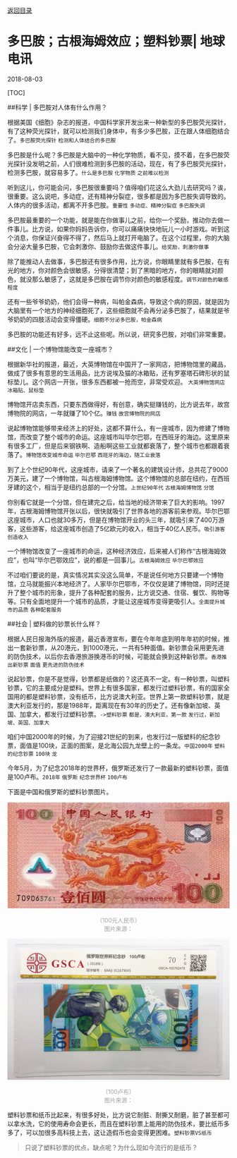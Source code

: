 [返回目录](../index.html)

# 多巴胺；古根海姆效应；塑料钞票| 地球电讯

2018-08-03

[TOC]

##科学 | 多巴胺对人体有什么作用？

根据美国《细胞》杂志的报道，中国科学家开发出来一种新型的多巴胺荧光探针，有了这种荧光探针，就可以检测我们身体中，有多少多巴胺，正在跟人体细胞结合了。`多巴胺荧光探针` `检测和人体结合的多巴胺`

多巴胺是什么呢？多巴胺是大脑中的一种化学物质，看不见，摸不着，在多巴胺荧光探针没发明之前，人们很难检测到多巴胺的活动，现在，有了多巴胺荧光探针，检测多巴胺，就容易多了。`什么是多巴胺` `化学物质` `之前难以检测`

听到这儿，你可能会问，多巴胺很重要吗？值得咱们花这么大劲儿去研究吗？诶，很重要。这么说吧，多动症，还有精神分裂症，很多都是因为多巴胺失调导致的。人体内的很多活动，都离不开多巴胺。`重要性` `多动症、精神分裂症` `多巴胺失调`

多巴胺最重要的一个功能，就是能在你做事儿之前，给你一个奖励，推动你去做一件事儿。比方说，如果你妈妈告诉你，你可以痛痛快快地玩儿一小时游戏。听到这个消息，你保证兴奋得不得了，然后马上就打开电脑了。在这个过程里，你的大脑会分泌大量多巴胺，它会刺激你、鼓励你去做这件事儿。`给奖励，刺激你做事`

除了能推动人去做事，多巴胺还有很多作用，比方说，你眼睛里就有多巴胺，在有光的地方，你对颜色会很敏感，分得很清楚；到了黑暗的地方，你的眼睛就对颜色，就没那么敏感了，这就是多巴胺在调节你对颜色的敏感程度。`调节对颜色的敏感程度`

还有一些爷爷奶奶，他们会得一种病，叫帕金森病，导致这个病的原因，就是因为大脑里有一个地方的神经细胞死了，这些细胞就不会再分泌多巴胺了，结果就是爷爷奶奶的四肢活动会变得僵硬。`细胞不分泌多巴胺，帕金森病`

多巴胺的功能还有好多，远不止这些呢。所以说，研究多巴胺，对咱们非常重要。

##文化 | 一个博物馆能改变一座城市？

根据新华社的报道，最近，大英博物馆在中国开了一家网店，把博物馆里的藏品，做成了很多有意思的生活用品，比方说埃及猫的冰箱贴，还有罗塞塔石碑形状的鼠标垫儿。这个网店一开张，很多东西都被一抢而空，非常受欢迎。 `大英博物馆网店 ` `冰箱贴、鼠标垫`

博物馆开店卖东西，只要东西做得好，有创意，确实挺赚钱的，比方说去年，故宫博物院的网店，一年就赚了10个亿。`赚钱` `故宫博物院的网店`

说起博物馆能够带来经济上的好处，这都不算什么，有一座城市，因为修建了博物馆，而改变了整个城市的命运。这座城市叫毕尔巴鄂，在西班牙的海边。这里原来有很多工厂，但是后来钢铁啊、造船啊这些工业就都衰落了，整个城市也都跟着衰落了。`博物馆改变城市命运` `毕尔巴鄂` `西班牙的海边，随工业衰落`

到了上个世纪90年代，这座城市，请来了一个著名的建筑设计师，总共花了9000万美元，建了一个博物馆，叫古根海姆博物馆。这个博物馆的总部在纽约，在西班牙建的这个，相当于是纽约总部的一个分馆。`上世纪90年代` `古根海姆博物馆` `分馆`

你别看它就是一个分馆，但在建完之后，给当地的经济带来了巨大的影响。1997年，古根海姆博物馆开张以后，很快就吸引了世界各地的游客前来参观。毕尔巴鄂这座城市，人口也就30多万，但是在博物馆开业的头三年，就吸引来了400万游客，这些游客，给这座城市创造了5亿欧元的收入，相当于40亿人民币。`吸引游客` `创造收入`

一个博物馆改变了一座城市的命运，这种经济效应，后来被人们称作“古根海姆效应”，也叫“毕尔巴鄂效应”，说的都是一回事儿。`古根海姆效应` `毕尔巴鄂效应`

不过咱们要说的是，真实情况其实没这么简单，不是说任何地方只要建一个博物馆，立马就能振兴本地经济了。人家毕尔巴鄂市，不仅仅是建了博物馆，同时还提升了整个城市的形象，提升了各种配套的服务，比方说交通、住宿、餐饮、购物等等。只有全面地提升一个城市的品质，才能让这座城市变得更吸引人。`全面提升城市的品质` `各种配套服务`

##社会 | 塑料做的钞票长什么样？

根据人民日报海外版的报道，最近香港宣布，要在今年年底到明年年初的时候，推出一套新钞票，从20港元，到1000港元，一共有5种面值。新钞票会采用更先进的防伪技术，以后你去香港旅游换港币的时候，可能就会换到这种新钞票。`香港推出新钞票` `面值` `更先进的防伪技术`

说起钞票，你是不是觉得，钞票都是纸做的？这还真不一定。有一种钞票，叫塑料钞票，它的主要成分是塑料。世界上有很多国家，都发行过塑料钞票，有的国家全国用的都是塑料钞票，没有纸币，比方说澳大利亚。世界上第一款塑料钞票，就是澳大利亚发行的，那是1988年，距离现在有30年的历史了。还有像新加坡、英国、加拿大，都发行过塑料钞票。`->塑料钞票` `都是，澳大利亚，第一款` `发行过，新加坡、英国、加拿大`

咱们中国2000年的时候，为了迎接21世纪的到来，也发行过一版塑料的纪念钞票，面值是100块，正面的图案，是北海公园九龙壁上的一条龙。`中国2000年` `塑料的纪念钞票` `100块` `龙`

今年5月，为了纪念2018年的世界杯，俄罗斯还发行了一款最新的塑料钞票，面值是100卢布。`2018年` `俄罗斯` `纪念世界杯` `100卢布`

下面是中国和俄罗斯的塑料钞票图片。

![polymerBanknote-China](./assets/polymerBanknote-China.jpeg)

<center><font color=#A1A1A1 size=2>（100元人民币）</font></center>

<center><font color=#A1A1A1 size=2>图片来源：<http://m.xincailiao.com/share/news.aspx?id=32716></font></center>

![polymerBanknote-Russia](./assets/polymerBanknote-Russia.jpg)

<center><font color=#A1A1A1 size=2>（100卢布）</font></center>

<center><font color=#A1A1A1 size=2>图片来源：<https://www.gjjd010.com/newsdetail-411-427-2823.html></font></center>

塑料钞票和纸币比起来，有很多好处，比方说它耐脏、耐撕又耐磨，脏了甚至都可以拿水洗，它的使用寿命会更长，而且在塑料钞票上能用的防伪技术，要比纸币多多了，可以加很多高科技上去，这让造假币也会变得更困难。`塑料钞票VS纸币`

> 只说了塑料钞票的优点，缺点呢？为什么现如今流行的是纸币？